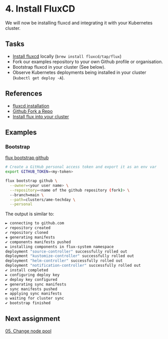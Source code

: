 # 4. Install FluxCD

We will now be installing fluxcd and integrating it with your Kubernetes cluster.

## Tasks

- [Install fluxcd](https://fluxcd.io/flux/installation/) locally (`brew install fluxcd/tap/flux`)
- Fork our examples repository to your own Github profile or organisation.
- Bootstrap fluxcd in your cluster (See below).
- Observe Kubernetes deployments being installed in your cluster (`kubectl get deploy -A`).

## References

- [fluxcd installation](https://fluxcd.io/flux/installation/)
- [Github Fork a Repo](https://docs.github.com/en/get-started/quickstart/fork-a-repo)
- [Install flux into your cluster](https://fluxcd.io/flux/get-started/#install-flux-onto-your-cluster)

## Examples

### Bootstrap

[flux bootstrap github](https://fluxcd.io/flux/cmd/flux_bootstrap_github/)

```bash
# Create a GitHub personal access token and export it as an env var
export GITHUB_TOKEN=<my-token>

flux bootstrap github \
  --owner=<your user name> \
  --repository=<name of the github repository (fork)> \
  --branch=main \
  --path=clusters/ame-techday \
  --personal
```

The output is similar to:

```bash
► connecting to github.com
✔ repository created
✔ repository cloned
✚ generating manifests
✔ components manifests pushed
► installing components in flux-system namespace
deployment "source-controller" successfully rolled out
deployment "kustomize-controller" successfully rolled out
deployment "helm-controller" successfully rolled out
deployment "notification-controller" successfully rolled out
✔ install completed
► configuring deploy key
✔ deploy key configured
► generating sync manifests
✔ sync manifests pushed
► applying sync manifests
◎ waiting for cluster sync
✔ bootstrap finished
```

## Next assignment

[05. Change node pool](/assignments/05-change-node-pool.md)
